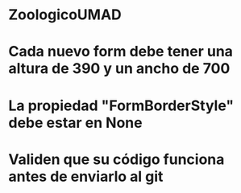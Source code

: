 # ZoologicoUMAD
# Cada nuevo form debe tener una altura de 390 y un ancho de 700
# La propiedad "FormBorderStyle" debe estar en None
# Validen que su código funciona antes de enviarlo al git
